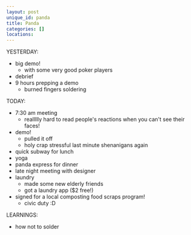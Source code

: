 ```yaml
---
layout: post
unique_id: panda
title: Panda
categories: []
locations: 
---
```


YESTERDAY:
* big demo!
  * with some very good poker players
* debrief
* 9 hours prepping a demo
  * burned fingers soldering

TODAY:
* 7:30 am meeting
  * reallllly hard to read people's reactions when you can't see their faces!
* demo!
  * pulled it off
  * holy crap stressful last minute shenanigans again
* quick subway for lunch
* yoga
* panda express for dinner
* late night meeting with designer
* laundry
  * made some new elderly friends
  * got a laundry app ($2 free!)
* signed for a local composting food scraps program!
  * civic duty :D

LEARNINGS:
* how not to solder
